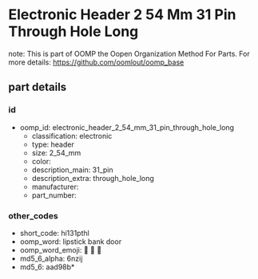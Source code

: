 # Electronic Header 2 54 Mm 31 Pin Through Hole Long  

note: This is part of OOMP the Oopen Organization Method For Parts. For more details: https://github.com/oomlout/oomp_base

##  part details





### id
* oomp_id: electronic_header_2_54_mm_31_pin_through_hole_long
  * classification: electronic
  * type: header
  * size: 2_54_mm
  * color: 
  * description_main: 31_pin
  * description_extra: through_hole_long
  * manufacturer: 
  * part_number: 

### other_codes
* short_code: hi131pthl
* oomp_word: lipstick bank door
* oomp_word_emoji: :lipstick: :bank: :door:
* md5_6_alpha: 6nzij
* md5_6: aad98b* 
